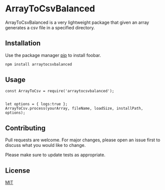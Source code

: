 # ArrayToCsvBalanced

ArrayToCsvBalanced is a very lightweight package that given an array generates a csv file in a specified directory.

## Installation

Use the package manager [pip](https://pip.pypa.io/en/stable/) to install foobar.

```bash
npm install arraytocsvbalanced
```

## Usage

```nodejs
const ArrayToCsv = require('arraytocsvbalanced');


let options = { logs:true };
ArrayToCsv.process(yourArray, fileName, loadSize, installPath, options);
```

## Contributing
Pull requests are welcome. For major changes, please open an issue first to discuss what you would like to change.

Please make sure to update tests as appropriate.

## License
[MIT](https://choosealicense.com/licenses/mit/)
